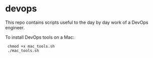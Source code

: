 # devops
This repo contains scripts useful to the day by day work of a DevOps engineer. 

To install DevOps tools on a Mac:

     chmod +x mac_tools.sh
     ./mac_tools.sh
